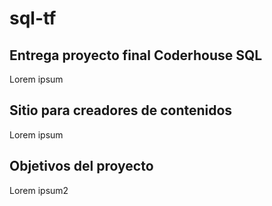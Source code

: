 # sql-tf

## Entrega proyecto final Coderhouse SQL 

Lorem ipsum

## Sitio para creadores de contenidos

Lorem ipsum

## Objetivos del proyecto

Lorem ipsum2